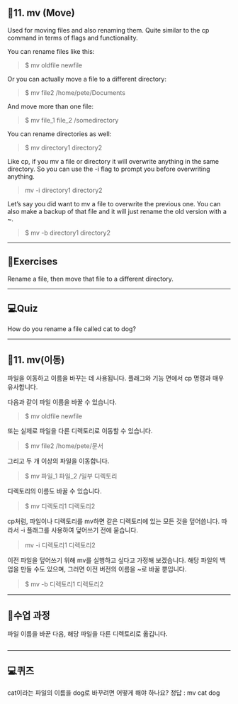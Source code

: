 <h2 id="📌11-mv-move">📌11. mv (Move)</h2>
<p>Used for moving files and also renaming them. Quite similar to the cp command in terms of flags and functionality.</p>
<p>You can rename files like this:</p>
<blockquote>
<p>$ mv oldfile newfile</p>
</blockquote>
<p>Or you can actually move a file to a different directory:</p>
<blockquote>
<p>$ mv file2 /home/pete/Documents</p>
</blockquote>
<p>And move more than one file:</p>
<blockquote>
<p>$ mv file_1 file_2 /somedirectory</p>
</blockquote>
<p>You can rename directories as well:</p>
<blockquote>
<p>$ mv directory1 directory2</p>
</blockquote>
<p>Like cp, if you mv a file or directory it will overwrite anything in the same directory. So you can use the -i flag to prompt you before overwriting anything.</p>
<blockquote>
<p>mv -i directory1 directory2</p>
</blockquote>
<p>Let’s say you did want to mv a file to overwrite the previous one. You can also make a backup of that file and it will just rename the old version with a ~.</p>
<blockquote>
<p>$ mv -b directory1 directory2</p>
</blockquote>
<hr />
<h2 id="📝exercises">📝Exercises</h2>
<p>Rename a file, then move that file to a different directory.</p>
<hr />
<h2 id="💻quiz">💻Quiz</h2>
<p>How do you rename a file called cat to dog?</p>
<hr />
<h2 id="📌11-mv이동">📌11. mv(이동)</h2>
<p>파일을 이동하고 이름을 바꾸는 데 사용됩니다. 플래그와 기능 면에서 cp 명령과 매우 유사합니다.</p>
<p>다음과 같이 파일 이름을 바꿀 수 있습니다.</p>
<blockquote>
<p>$ mv oldfile newfile</p>
</blockquote>
<p>또는 실제로 파일을 다른 디렉토리로 이동할 수 있습니다.</p>
<blockquote>
<p>$ mv file2 /home/pete/문서</p>
</blockquote>
<p>그리고 두 개 이상의 파일을 이동합니다.</p>
<blockquote>
<p>$ mv 파일_1 파일_2 /일부 디렉토리</p>
</blockquote>
<p>디렉토리의 이름도 바꿀 수 있습니다.</p>
<blockquote>
<p>$ mv 디렉토리1 디렉토리2</p>
</blockquote>
<p>cp처럼, 파일이나 디렉토리를 mv하면 같은 디렉토리에 있는 모든 것을 덮어씁니다. 따라서 -i 플래그를 사용하여 덮어쓰기 전에 묻습니다.</p>
<blockquote>
<p>mv -i 디렉토리1 디렉토리2</p>
</blockquote>
<p>이전 파일을 덮어쓰기 위해 mv를 실행하고 싶다고 가정해 보겠습니다. 해당 파일의 백업을 만들 수도 있으며, 그러면 이전 버전의 이름을 ~로 바꿀 뿐입니다.</p>
<blockquote>
<p>$ mv -b 디렉토리1 디렉토리2</p>
</blockquote>
<hr />
<h2 id="📝수업-과정">📝수업 과정</h2>
<p>파일 이름을 바꾼 다음, 해당 파일을 다른 디렉토리로 옮깁니다.
<img alt="" src="https://velog.velcdn.com/images/mi_nini/post/9bf56b09-540d-4c52-b79d-4326ccda6240/image.png" /></p>
<p><img alt="" src="https://velog.velcdn.com/images/mi_nini/post/e89909fd-83dc-4835-b26c-ebcfb6d70b7c/image.png" /></p>
<hr />
<h2 id="💻퀴즈">💻퀴즈</h2>
<p>cat이라는 파일의 이름을 dog로 바꾸려면 어떻게 해야 하나요?
정답 : mv cat dog</p>